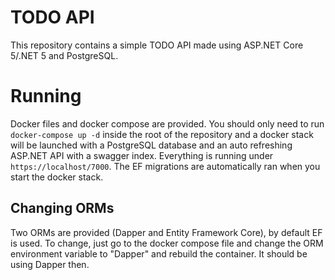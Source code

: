 # TODO API

This repository contains a simple TODO API made using ASP.NET Core 5/.NET 5 and PostgreSQL.

# Running

Docker files and docker compose are provided. You should only need to run `docker-compose up -d` inside the root of the repository and a docker stack will be launched with a PostgreSQL database and an auto refreshing ASP.NET API with a swagger index. Everything is running under `https://localhost/7000`. The EF migrations are automatically ran when you start the docker stack.

## Changing ORMs

Two ORMs are provided (Dapper and Entity Framework Core), by default EF is used. To change, just go to the docker compose file and change the ORM environment variable to "Dapper" and rebuild the container. It should be using Dapper then.